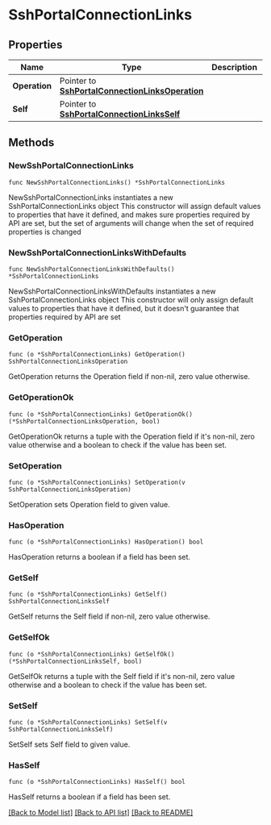 # SshPortalConnectionLinks

## Properties

Name | Type | Description | Notes
------------ | ------------- | ------------- | -------------
**Operation** | Pointer to [**SshPortalConnectionLinksOperation**](SshPortalConnectionLinksOperation.md) |  | [optional] 
**Self** | Pointer to [**SshPortalConnectionLinksSelf**](SshPortalConnectionLinksSelf.md) |  | [optional] 

## Methods

### NewSshPortalConnectionLinks

`func NewSshPortalConnectionLinks() *SshPortalConnectionLinks`

NewSshPortalConnectionLinks instantiates a new SshPortalConnectionLinks object
This constructor will assign default values to properties that have it defined,
and makes sure properties required by API are set, but the set of arguments
will change when the set of required properties is changed

### NewSshPortalConnectionLinksWithDefaults

`func NewSshPortalConnectionLinksWithDefaults() *SshPortalConnectionLinks`

NewSshPortalConnectionLinksWithDefaults instantiates a new SshPortalConnectionLinks object
This constructor will only assign default values to properties that have it defined,
but it doesn't guarantee that properties required by API are set

### GetOperation

`func (o *SshPortalConnectionLinks) GetOperation() SshPortalConnectionLinksOperation`

GetOperation returns the Operation field if non-nil, zero value otherwise.

### GetOperationOk

`func (o *SshPortalConnectionLinks) GetOperationOk() (*SshPortalConnectionLinksOperation, bool)`

GetOperationOk returns a tuple with the Operation field if it's non-nil, zero value otherwise
and a boolean to check if the value has been set.

### SetOperation

`func (o *SshPortalConnectionLinks) SetOperation(v SshPortalConnectionLinksOperation)`

SetOperation sets Operation field to given value.

### HasOperation

`func (o *SshPortalConnectionLinks) HasOperation() bool`

HasOperation returns a boolean if a field has been set.

### GetSelf

`func (o *SshPortalConnectionLinks) GetSelf() SshPortalConnectionLinksSelf`

GetSelf returns the Self field if non-nil, zero value otherwise.

### GetSelfOk

`func (o *SshPortalConnectionLinks) GetSelfOk() (*SshPortalConnectionLinksSelf, bool)`

GetSelfOk returns a tuple with the Self field if it's non-nil, zero value otherwise
and a boolean to check if the value has been set.

### SetSelf

`func (o *SshPortalConnectionLinks) SetSelf(v SshPortalConnectionLinksSelf)`

SetSelf sets Self field to given value.

### HasSelf

`func (o *SshPortalConnectionLinks) HasSelf() bool`

HasSelf returns a boolean if a field has been set.


[[Back to Model list]](../README.md#documentation-for-models) [[Back to API list]](../README.md#documentation-for-api-endpoints) [[Back to README]](../README.md)



